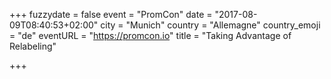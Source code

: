 +++
fuzzydate = false
event = "PromCon"
date = "2017-08-09T08:40:53+02:00"
city = "Munich"
country = "Allemagne"
country_emoji = "de"
eventURL = "https://promcon.io"
title = "Taking Advantage of Relabeling"

+++

